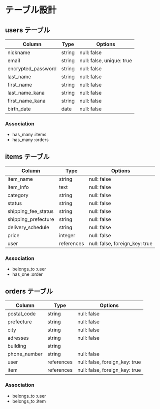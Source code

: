 # テーブル設計

## users テーブル

| Column              | Type   | Options                   |
|---------------------|--------|---------------------------|
| nickname            | string | null: false               |
| email               | string | null: false, unique: true |
| encrypted_password  | string | null: false               |
| last_name           | string | null: false               |
| first_name          | string | null: false               |
| last_name_kana      | string | null: false               |
| first_name_kana     | string | null: false               |
| birth_date          | date   | null: false               |

### Association

- has_many :items
- has_many :orders


## items テーブル

| Column              | Type       | Options                        |
|---------------------|------------|--------------------------------|
| item_name           | string     | null: false                    |
| item_info           | text       | null: false                    |
| category            | string     | null: false                    |
| status              | string     | null: false                    |
| shipping_fee_status | string     | null: false                    |
| shipping_prefecture | string     | null: false                    |
| delivery_schedule   | string     | null: false                    |
| price               | integer    | null: false                    |
| user                | references | null: false, foreign_key: true |

### Association

- belongs_to :user
- has_one :order


## orders テーブル

| Column              | Type       | Options                        |
|---------------------|------------|--------------------------------|
| postal_code         | string     | null: false                    |
| prefecture          | string     | null: false                    |
| city                | string     | null: false                    |
| adresses            | string     | null: false                    |
| building            | string     |                                |
| phone_number        | string     | null: false                    |
| user                | references | null: false, foreign_key: true |
| item                | references | null: false, foreign_key: true |

### Association

- belongs_to :user
- belongs_to :item